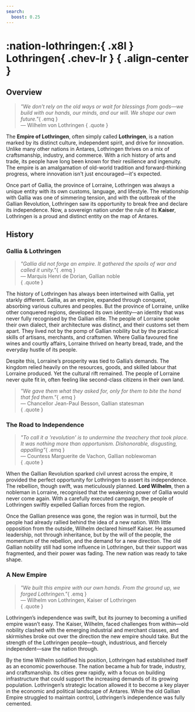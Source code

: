 ```yaml
---
search:
  boost: 0.25
---
```

# **:nation-lothringen:**{ .x8l } <br> **Lothringen**{ .chev-lr } { .align-center }

## Overview  

> *"We don’t rely on the old ways or wait for blessings from gods—we build with our hands, our minds, and our will. We shape our own future."*{ .emq }  
— Wilhelm von Lothringen
{ .quote }

The **Empire of Lothringen**, often simply called **Lothringen**, is a nation marked by its distinct culture, independent spirit, and drive for innovation. Unlike many other nations in Antares, Lothringen thrives on a mix of craftsmanship, industry, and commerce. With a rich history of arts and trade, its people have long been known for their resilience and ingenuity. The empire is an amalgamation of old-world tradition and forward-thinking progress, where innovation isn't just encouraged—it's expected.

Once part of Gallia, the province of Lorraine, Lothringen was always a unique entity with its own customs, language, and lifestyle. The relationship with Gallia was one of simmering tension, and with the outbreak of the Gallian Revolution, Lothringen saw its opportunity to break free and declare its independence. Now, a sovereign nation under the rule of its **Kaiser**, Lothringen is a proud and distinct entity on the map of Antares.

## History  

### Gallia & Lothringen  

> *"Gallia did not forge an empire. It gathered the spoils of war and called it unity."*{ .emq }  
— Marquis Henri de Dorian, Gallian noble  
{ .quote }

The history of Lothringen has always been intertwined with Gallia, yet starkly different. Gallia, as an empire, expanded through conquest, absorbing various cultures and peoples. But the province of Lorraine, unlike other conquered regions, developed its own identity—an identity that was never fully recognised by the Gallian elite. The people of Lorraine spoke their own dialect, their architecture was distinct, and their customs set them apart. They lived not by the pomp of Gallian nobility but by the practical skills of artisans, merchants, and craftsmen. Where Gallia favoured fine wines and courtly affairs, Lorraine thrived on hearty bread, trade, and the everyday hustle of its people.

Despite this, Lorraine’s prosperity was tied to Gallia’s demands. The kingdom relied heavily on the resources, goods, and skilled labour that Lorraine produced. Yet the cultural rift remained. The people of Lorraine never quite fit in, often feeling like second-class citizens in their own land. 

> *"We gave them what they asked for, only for them to bite the hand that fed them."*{ .emq }  
— Chancellor Jean-Paul Besson, Gallian statesman  
{ .quote }

### The Road to Independence  

> *"To call it a 'revolution' is to undermine the treachery that took place. It was nothing more than opportunism. Dishonorable, disgusting, appalling"*{ .emq }  
— Countess Marguerite de Vachon, Gallian noblewoman  
{ .quote }

When the Gallian Revolution sparked civil unrest across the empire, it provided the perfect opportunity for Lothringen to assert its independence. The rebellion, though swift, was meticulously planned. **Lord Wilhelm**, then a nobleman in Lorraine, recognised that the weakening power of Gallia would never come again. With a carefully executed campaign, the people of Lothringen swiftly expelled Gallian forces from the region.

Once the Gallian presence was gone, the region was in turmoil, but the people had already rallied behind the idea of a new nation. With little opposition from the outside, Wilhelm declared himself Kaiser. He assumed leadership, not through inheritance, but by the will of the people, the momentum of the rebellion, and the demand for a new direction. The old Gallian nobility still had some influence in Lothringen, but their support was fragmented, and their power was fading. The new nation was ready to take shape.

### A New Empire  

> *"We built this empire with our own hands. From the ground up, we forged Lothringen."*{ .emq }  
— Wilhelm von Lothringen, Kaiser of Lothringen  
{ .quote }

Lothringen’s independence was swift, but its journey to becoming a unified empire wasn’t easy. The Kaiser, Wilhelm, faced challenges from within—old nobility clashed with the emerging industrial and merchant classes, and skirmishes broke out over the direction the new empire should take. But the strength of the Lothringen people—tough, industrious, and fiercely independent—saw the nation through.

By the time Wilhelm solidified his position, Lothringen had established itself as an economic powerhouse. The nation became a hub for trade, industry, and craftsmanship. Its cities grew rapidly, with a focus on building infrastructure that could support the increasing demands of its growing population. Lothringen’s strategic location allowed it to become a key player in the economic and political landscape of Antares. While the old Gallian Empire struggled to maintain control, Lothringen’s independence was fully cemented.
